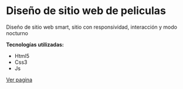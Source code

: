 # Diseño de sitio web de peliculas
Diseño de sitio web smart, sitio con responsividad, interacción y modo nocturno

**Tecnologías utilizadas:**
- Html5
- Css3
- Js

<a href="https://carlosantonio98.github.io/website-smart/">Ver pagina</a>
